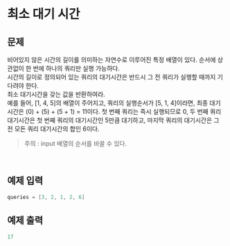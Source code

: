 # **최소 대기 시간**

## **문제**

비어있지 않은 시간의 길이를 의미하는 자연수로 이루어진 특정 배열이 있다. 순서에 상관없이 한 번에 하나의 쿼리만 실행 가능하다.
</br>
시간의 길이로 정의되어 있는 쿼리의 대기시간은 반드시 그 전 쿼리가 실행할 때까지 기다려야 한다.
</br>
최소 대기시간을 갖는 값을 반환하여라.
</br>
예를 들어, [1, 4, 5]의 배열이 주어지고, 쿼리의 실행순서가 [5, 1, 4]이라면, 최종 대기시간은 (0) + (5) + (5 + 1) = 11이다. 첫 번째 쿼리는 즉시 실행되므로 0, 두 번째 쿼리 대기시간은 첫 번째 쿼리의 대기시간인 5만큼 대기하고, 마지막 쿼리의 대기시간은 그 전 모든 쿼리 대기시간의 합인 6이다.

> 주의 : input 배열의 순서를 바꿀 수 있다.

</br>

## 예제 입력

```go
queries = [3, 2, 1, 2, 6]
```

## 예제 출력

```go
17
```